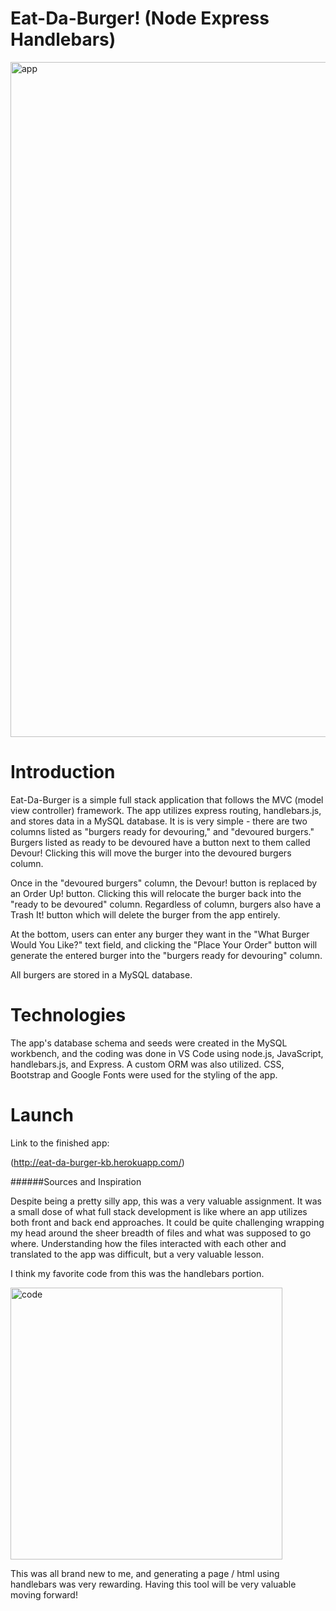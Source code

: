 # Eat-Da-Burger! (Node Express Handlebars)

<img width="1080" alt="app" src="https://user-images.githubusercontent.com/53587397/72695797-7ad3e500-3aff-11ea-8c04-9075ff34985d.png">

# Introduction

Eat-Da-Burger is a simple full stack application that follows the MVC (model view controller) framework. The app utilizes express routing, handlebars.js, and stores data in a MySQL database. It is is very simple - there are two columns listed as "burgers ready for devouring," and "devoured burgers." Burgers listed as ready to be devoured have a button next to them called Devour! Clicking this will move the burger into the devoured burgers column.

Once in the "devoured burgers" column, the Devour! button is replaced by an Order Up! button. Clicking this will relocate the burger back into the "ready to be devoured" column. Regardless of column, burgers also have a Trash It! button which will delete the burger from the app entirely.

At the bottom, users can enter any burger they want in the "What Burger Would You Like?" text field, and clicking the "Place Your Order" button will generate the entered burger into the "burgers ready for devouring" column.

All burgers are stored in a MySQL database.

# Technologies

The app's database schema and seeds were created in the MySQL workbench, and the coding was done in VS Code using node.js, JavaScript, handlebars.js, and Express. A custom ORM was also utilized. CSS, Bootstrap and Google Fonts were used for the styling of the app.

# Launch

Link to the finished app:

(http://eat-da-burger-kb.herokuapp.com/)

######Sources and Inspiration

Despite being a pretty silly app, this was a very valuable assignment. It was a small dose of what full stack development is like where an app utilizes both front and back end approaches. It could be quite challenging wrapping my head around the sheer breadth of files and what was supposed to go where. Understanding how the files interacted with each other and translated to the app was difficult, but a very valuable lesson.

I think my favorite code from this was the handlebars portion. 

<img width="435" alt="code" src="https://user-images.githubusercontent.com/53587397/72695813-8b845b00-3aff-11ea-9113-dfff5e3dcf18.png">

This was all brand new to me, and generating a page / html using handlebars was very rewarding. Having this tool will be very valuable moving forward!
